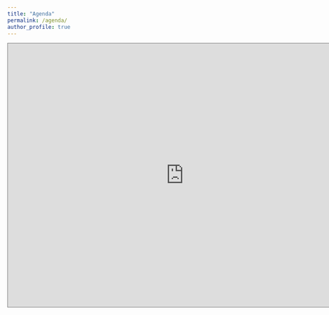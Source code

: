 ```yaml
---
title: "Agenda"
permalink: /agenda/
author_profile: true
---
```


<html>
<iframe src="https://calendar.google.com/calendar/embed?height=600&wkst=2&bgcolor=%23ffffff&ctz=America%2FToronto&showTitle=0&showDate=1&showPrint=0&showTabs=0&showTz=1&mode=WEEK&hl=en&src=c2ViYXN0aWVuLm1vc3NlckBnbWFpbC5jb20&src=azhxb2g5NHVrbGgxcWJiNDhrZTlwOWExNzBAZ3JvdXAuY2FsZW5kYXIuZ29vZ2xlLmNvbQ&src=OGQzdjg5M3VrMDJ0MjY5bXAyNzN0NmMya2tAZ3JvdXAuY2FsZW5kYXIuZ29vZ2xlLmNvbQ&src=ZnVhc3JlYzc5dmRmNjVib29uZm1vOWNuNWtAZ3JvdXAuY2FsZW5kYXIuZ29vZ2xlLmNvbQ&src=cnBra2piN2xqaHZ1M2VjcTEyN3VuZDN2YmdAZ3JvdXAuY2FsZW5kYXIuZ29vZ2xlLmNvbQ&src=aTNkdWhxdWxuZjQycWZqOG01OTI4NWhkbjRAZ3JvdXAuY2FsZW5kYXIuZ29vZ2xlLmNvbQ&color=%23afafb1&color=%23ca8a1e&color=%23616161&color=%237a003c&color=%23a7ac25&color=%2359a4b8" style="border:solid 1px #777" width="800" height="600" frameborder="0" scrolling="no"></iframe>
<html>
